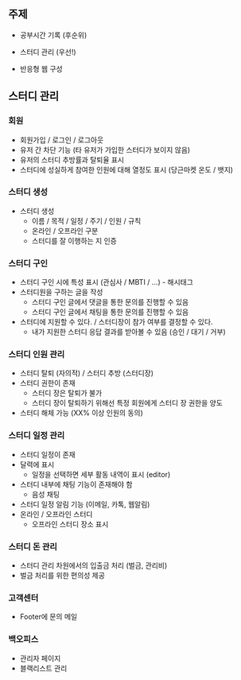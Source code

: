 ## 주제

- 공부시간 기록 (후순위)
- 스터디 관리 (우선!)

- 반응형 웹 구성

## 스터디 관리

### 회원

- 회원가입 / 로그인 / 로그아웃
- 유저 간 차단 기능 (타 유저가 가입한 스터디가 보이지 않음)
- 유저의 스터디 추방률과 탈퇴율 표시
- 스터디에 성실하게 참여한 인원에 대해 열정도 표시 (당근마켓 온도 / 뱃지)

### 스터디 생성

- 스터디 생성
    - 이름 / 목적 / 일정 / 주기 / 인원 / 규칙
    - 온라인 / 오프라인 구분
    - 스터디를 잘 이행하는 지 인증

### 스터디 구인

- 스터디 구인 시에 특성 표시 (관심사 / MBTI / …) - 해시태그
- 스터디원을 구하는 글을 작성
    - 스터디 구인 글에서 댓글을 통한 문의를 진행할 수 있음
    - 스터디 구인 글에서 채팅을 통한 문의를 진행할 수 있음
- 스터디에 지원할 수 있다. / 스터디장이 참가 여부를 결정할 수 있다.
    - 내가 지원한 스터디 응답 결과를 받아볼 수 있음 (승인 / 대기 / 거부)

### 스터디 인원 관리

- 스터디 탈퇴 (자의적) / 스터디 추방 (스터디장)
- 스터디 권한이 존재
    - 스터디 장은 탈퇴가 불가
    - 스터디 장이 탈퇴하기 위해선 특정 회원에게 스터디 장 권한을 양도
- 스터디 해체 가능 (XX% 이상 인원의 동의)

### 스터디 일정 관리

- 스터디 일정이 존재
- 달력에 표시
    - 일정을 선택하면 세부 활동 내역이 표시 (editor)
- 스터디 내부에 채팅 기능이 존재해야 함
    - 음성 채팅
- 스터디 일정 알림 기능 (이메일, 카톡, 웹알림)
- 온라인 / 오프라인 스터디
    - 오프라인 스터디 장소 표시

### 스터디 돈 관리

- 스터디 관리 차원에서의 입출금 처리 (벌금, 관리비)
- 벌금 처리를 위한 편의성 제공

### 고객센터

- Footer에 문의 메일

### 백오피스

- 관리자 페이지
- 블랙리스트 관리
